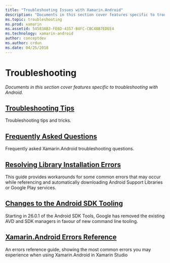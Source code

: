 ```yaml
---
title: "Troubleshooting Issues with Xamarin.Android"
description: "Documents in this section cover features specific to troubleshooting with Android."
ms.topic: troubleshooting
ms.prod: xamarin
ms.assetid: 54583AB3-FE6D-4357-B4FC-CBC48B7EDEE4
ms.technology: xamarin-android
author: conceptdev
ms.author: crdun
ms.date: 04/25/2018
---
```


# Troubleshooting

_Documents in this section cover features specific to troubleshooting with Android._

## [Troubleshooting Tips](~/android/troubleshooting/troubleshooting.md)

Troubleshooting tips and tricks.

## [Frequently Asked Questions](questions/index.md)

Frequently asked Xamarin.Android troubleshooting questions.

## [Resolving Library Installation Errors](~/android/troubleshooting/resolving-library-installation-errors.md)

This guide provides workarounds for some common errors that may occur
while referencing and automatically downloading Android Support
Libraries or Google Play services.

## [Changes to the Android SDK Tooling](~/android/troubleshooting/sdk-cli-tooling-changes.md)

Starting in 26.0.1 of the Android SDK Tools, Google has removed the
existing AVD and SDK managers in favour of new command line tooling.

## [Xamarin.Android Errors Reference](~/android/troubleshooting/errors.md)

An errors reference guide, showing the most common errors you may
experience when using Xamarin.Android in Xamarin Studio
